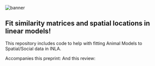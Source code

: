 ![banner](https://github.com/gfalbery/INLA_N_Out/blob/master/INLA_N_Out.jpg)

## Fit similarity matrices and spatial locations in linear models!

This repository includes code to help with fitting Animal Models to Spatial/Social data in INLA.

Accompanies this preprint: 
And this review: 
